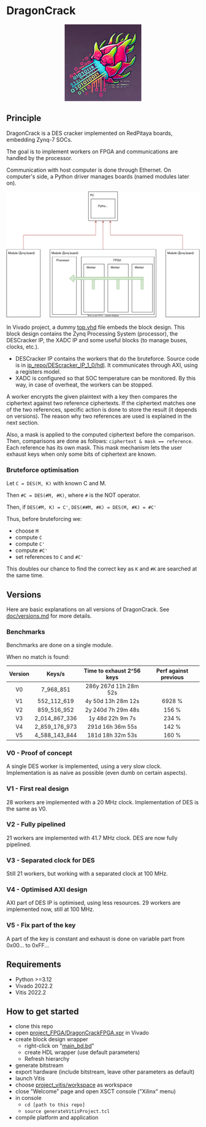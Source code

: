 # DragonCrack

<p align="center">
<img src="doc/logo.png" width="200" />
</p>

## Principle
DragonCrack is a DES cracker implemented on RedPitaya boards, embedding Zynq-7 SOCs.

The goal is to implement workers on FPGA and communications are handled by the processor.

Communication with host computer is done through Ethernet. On computer's side, a Python driver manages boards (named 
modules later on).

![](doc/global_diagram.svg)

In Vivado project, a dummy [top.vhd](project_FPGA/DragonCrackFPGA.srcs/sources_1/new/top.vhd) file embeds the block
design. This block design contains the Zynq Processing System (processor), the DESCracker IP, the XADC IP and some
useful blocks (to manage buses, clocks, etc.).

- DESCracker IP contains the workers that do the bruteforce. Source code is in 
[ip_repo/DEScracker_IP_1_0/hdl](ip_repo/DEScracker_IP_1_0/hdl). It communicates through AXI, using a registers model.
- XADC is configured so that SOC temperature can be monitored. By this way, in case of overheat, the workers can be 
stopped.

A worker encrypts the given plaintext with a key then compares the ciphertext against two reference ciphertexts. If the
ciphertext matches one of the two references, specific action is done to store the result (it depends on versions). The
reason why two references are used is explained in the next section.

Also, a mask is applied to the computed ciphertext before the comparison. Then, comparisons are done as follows: 
`ciphertext & mask == reference`. Each reference has its own mask. This mask mechanism lets the user exhaust keys when
only some bits of ciphertext are known.

### Bruteforce optimisation
Let `C = DES(M, K)` with known C and M.

Then `#C = DES(#M, #K)`, where `#` is the NOT operator.

Then, if `DES(#M, K) = C'`, `DES(##M, #K) = DES(M, #K) = #C'`

Thus, before bruteforcing we:
- choose `M`
- compute `C`
- compute `C'`
- compute `#C'`
- set references to `C` and `#C'`

This doubles our chance to find the correct key as `K` and `#K` are searched at the same time.


## Versions
Here are basic explanations on all versions of DragonCrack. See [doc/versions.md](doc/versions.md) for more details.

### Benchmarks
Benchmarks are done on a single module.

When no match is found:

| Version |    Keys/s     | Time to exhaust 2^56 keys | Perf against previous |
|:-------:|:-------------:|:-------------------------:|:---------------------:|
|   V0    |   7_968_851   |   286y 267d 11h 28m 52s   |                       |
|   V1    |  552_112_619  |    4y 50d 13h 28m 12s     |        6928 %         |
|   V2    |  859_516_952  |    2y 240d 7h 29m 48s     |         156 %         |
|   V3    | 2_014_867_336 |     1y 48d 22h 9m 7s      |         234 %         |
|   V4    | 2_859_176_973 |     291d 16h 36m 55s      |         142 %         |
|   V5    | 4_588_143_844 |     181d 18h 32m 53s      |         160 %         |

### V0 - Proof of concept
A single DES worker is implemented, using a very slow clock. Implementation is as naive as possible (even dumb on 
certain aspects). 

### V1 - First real design
28 workers are implemented with a 20 MHz clock. Implementation of DES is the same as V0.

### V2 - Fully pipelined
21 workers are implemented with 41.7 MHz clock. DES are now fully pipelined.

### V3 - Separated clock for DES
Still 21 workers, but working with a separated clock at 100 MHz.

### V4 - Optimised AXI design
AXI part of DES IP is optimised, using less resources. 29 workers are implemented now, still at 100 MHz.

### V5 - Fix part of the key
A part of the key is constant and exhaust is done on variable part from 0x00... to 0xFF...


## Requirements
- Python >=3.12
- Vivado 2022.2
- Vitis 2022.2

## How to get started
- clone this repo
- open [project_FPGA/DragonCrackFPGA.xpr](project_FPGA/DragonCrackFPGA.xpr) in Vivado
- create block design wrapper
  - right-click on "[main_bd.bd](project_FPGA/DragonCrackFPGA.srcs/sources_1/bd/main_bd/main_bd.bd)"
  - create HDL wrapper (use default parameters)
  - Refresh hierarchy
- generate bitstream
- export hardware (include bitstream, leave other parameters as default)
- launch Vitis
- choose [project_vitis/workspace](project_vitis/workspace) as workspace
- close "Welcome" page and open XSCT console ("Xilinx" menu)
- in console
  - `cd [path to this repo]`
  - `source generateVitisProject.tcl`
- compile platform and application